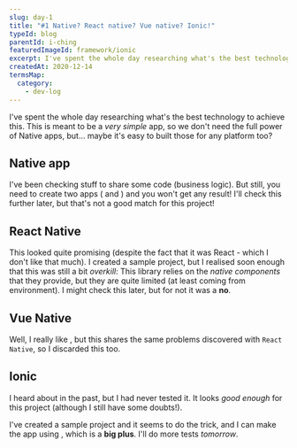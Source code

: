 ```yaml
---
slug: day-1
title: "#1 Native? React native? Vue native? Ionic!"
typeId: blog
parentId: i-ching
featuredImageId: framework/ionic
excerpt: I've spent the whole day researching what's the best technology to achieve this.
createdAt: 2020-12-14
termsMap:
  category:
    - dev-log
---
```


I've spent the whole day researching what's the best technology to achieve this. This is meant to be a _very simple_ app, so we don't need the full power of Native apps, but... maybe it's easy to built those for any platform too?

## Native app

I've been checking [](kotlin) stuff to share some code (business logic). But still, you need to create two apps ([](ios) and [](android)) and you won't get any [](web) result! I'll check this further later, but that's not a good match for this project!

## React Native

This looked quite promising (despite the fact that it was React - which I don't like that much). I created a sample project, but I realised soon enough that this was still a bit _overkill_: This library relies on the _native components_ that they provide, but they are quite limited (at least coming from [](web) environment). I might check this later, but for not it was a **no**.

## Vue Native

Well, I really like [](vue), but this shares the same problems discovered with `React Native`, so I discarded this too.

## **Ionic**

I heard about [](ionic) in the past, but I had never tested it. It looks _good enough_ for this project (although I still have some doubts!).

I've created a sample project and it seems to do the trick, and I can make the app using [](vue), which is a **big plus**. I'll do more tests _tomorrow_.